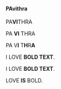 
#### PAvithra

PA**VI**THRA

PA __VI__ THRA

PA V**I** T**H**R**A**

I LOVE **BOLD TEXT**.

I LOVE __BOLD TEXT__.

LOVE **IS** BOLD.
